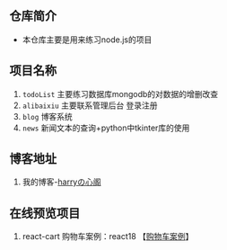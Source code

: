 <!--
 * @Author: Harry
 * @Date: 2022-06-29 19:27:48
 * @LastEditors: harry
 * @Github: https://github.com/rr210
 * @LastEditTime: 2022-06-29 19:58:08
 * @FilePath: \node-js\README.md
-->
## 仓库简介

- 本仓库主要是用来练习node.js的项目

## 项目名称

1. `todoList`  主要练习数据库mongodb的对数据的增删改查
2. `alibaixiu`  主要联系管理后台 登录注册
3. `blog` 博客系统
4. `news`  新闻文本的查询+python中tkinter库的使用

## 博客地址

1. 我的博客-[harryの心阁](https://m.mr90.top)

## 在线预览项目

1. react-cart 购物车案例：react18 【[购物车案例](https://m.mr90.top/node-js/reactcart)】